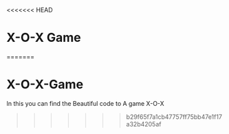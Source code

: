 <<<<<<< HEAD
# X-O-X Game
=======
# X-O-X-Game
In this you can find the Beautiful code to A game  X-O-X
>>>>>>> b29f65f7a1cb47757ff75bb47e1f17a32b4205af
